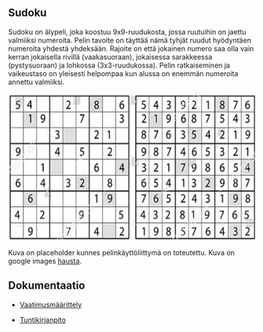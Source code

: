 ## Sudoku

Sudoku on älypeli, joka koostuu 9x9-ruudukosta, jossa ruutuihin on jaettu valmiiksi numeroita. Pelin tavoite on täyttää nämä tyhjät ruudut hyödyntäen numeroita yhdestä yhdeksään. Rajoite on että jokainen numero saa olla vain kerran jokaisella rivillä (vaakasuoraan), jokaisessa sarakkeessa (pystysuoraan) ja lohkossa (3x3-ruudukossa). Pelin ratkaiseminen ja vaikeustaso on yleisesti helpompaa kun alussa on enemmän numeroita annettu valmiiksi.

<!-- ![](./dokumentaatio/kuvat/sudoku.jpg) -->
<img src="./dokumentaatio/kuvat/sudoku.jpg" width="600" height="300" />

Kuva on placeholder kunnes pelinkäyttöliittymä on toteutettu. Kuva on google images [hausta](https://depositphotos.com/vector-images/sudoku.html).

## Dokumentaatio

<!-- -Käyttöohje -->
- [Vaatimusmäärittely](https://github.com/Ozath/ot-harjoitustyo/blob/master/sudoku/dokumentaatio/vaatimusmaarittely.md)

<!-- -Arkkitehtuurikuvaus -->
<!-- -Testausdokumentti -->
- [Tuntikirjanpito](https://github.com/Ozath/ot-harjoitustyo/blob/master/sudoku/dokumentaatio/tuntikirjanpito.md)
